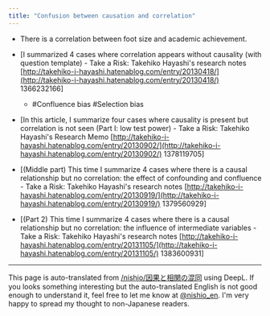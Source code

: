 ```yaml
---
title: "Confusion between causation and correlation"
---
```


- There is a correlation between foot size and academic achievement.


- [I summarized 4 cases where correlation appears without causality (with question template) - Take a Risk: Takehiko Hayashi's research notes [http://takehiko-i-hayashi.hatenablog.com/entry/20130418/](http://takehiko-i-hayashi.hatenablog.com/entry/20130418/) 1366232166]
    - #Confluence bias #Selection bias
- [In this article, I summarize four cases where causality is present but correlation is not seen (Part I: low test power) - Take a Risk: Takehiko Hayashi's Research Memo [http://takehiko-i-hayashi.hatenablog.com/entry/20130902/](http://takehiko-i-hayashi.hatenablog.com/entry/20130902/) 1378119705]
- [(Middle part) This time I summarize 4 cases where there is a causal relationship but no correlation: the effect of confounding and confluence - Take a Risk: Takehiko Hayashi's research notes [http://takehiko-i-hayashi.hatenablog.com/entry/20130919/](http://takehiko-i-hayashi.hatenablog.com/entry/20130919/) 1379560929]
- [(Part 2) This time I summarize 4 cases where there is a causal relationship but no correlation: the influence of intermediate variables - Take a Risk: Takehiko Hayashi's research notes [http://takehiko-i-hayashi.hatenablog.com/entry/20131105/](http://takehiko-i-hayashi.hatenablog.com/entry/20131105/) 1383600931]

---
This page is auto-translated from [/nishio/因果と相関の混同](https://scrapbox.io/nishio/因果と相関の混同) using DeepL. If you looks something interesting but the auto-translated English is not good enough to understand it, feel free to let me know at [@nishio_en](https://twitter.com/nishio_en). I'm very happy to spread my thought to non-Japanese readers.